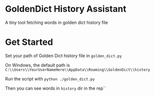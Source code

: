 # GoldenDict History Assistant

A tiny tool fetching words in golden dict history file

# Get Started

Set your path of Golden Dict history file in `golden_dict.py`

On Windows, the default path is `C:\\Users\\YourUserNameHere\\AppData\\Roaming\\GoldenDict\\history`

Run the script with `python ./golden_dict.py`

Then you can see words in `history` dir in the rep``